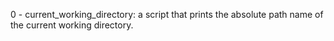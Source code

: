 0 - current_working_directory: a script that prints the absolute path name of the current working directory.
